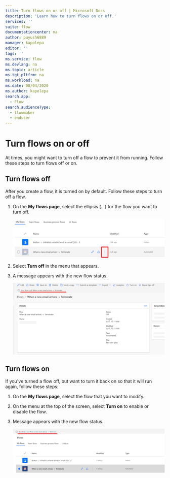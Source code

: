 ```yaml
---
title: Turn flows on or off | Microsoft Docs
description: 'Learn how to turn flows on or off.'
services: ''
suite: flow
documentationcenter: na
author: puyush6889
manager: kapolepa
editor: ''
tags: ''
ms.service: flow
ms.devlang: na
ms.topic: article
ms.tgt_pltfrm: na
ms.workload: na
ms.date: 08/04/2020
ms.author: kapolepa
search.app:
  - Flow
search.audienceType:
  - flowmaker
  - enduser
---
```


# Turn flows on or off

At times, you might want to turn off a flow to prevent it from running. Follow these steps to turn flows off or on.

## Turn flows off

After you create a flow, it is turned on by default. Follow these steps to turn off a flow.

1. On the **My flows page**,  select the ellipsis (...) for the flow you want to turn off.
    
    ![Power Automate ellipsis](./media/disable-flow/flows-collapsed-menu.png)
    
1. Select **Turn off** in the menu that appears.

1. A message appears with the new flow status.

    ![New flow status after being disabled on flow details page](./media/disable-flow/flow-details-page-new-status.png)


## Turn flows on

If you've turned a flow off, but want to turn it back on so that it will run again, follow these steps: 

1. On the **My flows page**, select the flow that you want to modify.

1. On the menu at the top of the screen, select **Turn on** to enable or disable the flow.

1. Message appears with the new flow status.

    ![New flow status after being disabled](./media/disable-flow/flow-new-status.png)

